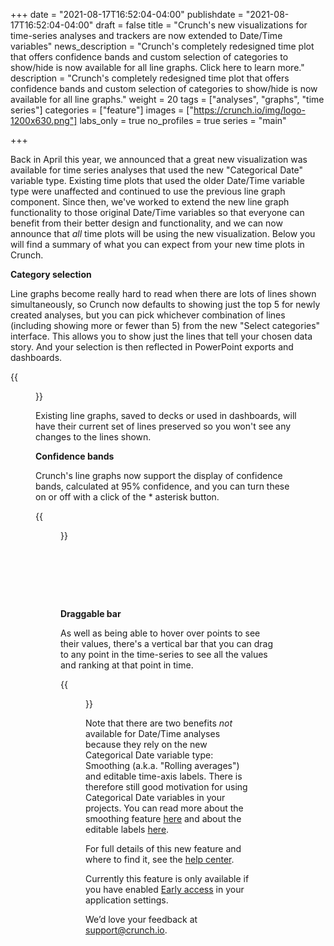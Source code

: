 +++
date = "2021-08-17T16:52:04-04:00"
publishdate = "2021-08-17T16:52:04-04:00"
draft = false
title = "Crunch's new visualizations for time-series analyses and trackers are now extended to Date/Time variables"
news_description = "Crunch's completely redesigned time plot that offers confidence bands and custom selection of categories to show/hide is now available for all line graphs. Click here to learn more."
description = "Crunch's completely redesigned time plot that offers confidence bands and custom selection of categories to show/hide is now available for all line graphs."
weight = 20
tags = ["analyses", "graphs", "time series"]
categories = ["feature"]
images = ["https://crunch.io/img/logo-1200x630.png"]
labs_only = true
no_profiles = true
series = "main"

+++

Back in April this year, we announced that a great new visualization was available for time series analyses that used the new "Categorical Date" variable type. Existing time plots that used the older Date/Time variable type were unaffected and continued to use the previous line graph component. Since then, we've worked to extend the new line graph functionality to those original Date/Time variables so that everyone can benefit from their better design and functionality, and we can now announce that *all* time plots will be using the new visualization. Below you will find a summary of what you can expect from your new time plots in Crunch.

**Category selection**

Line graphs become really hard to read when there are lots of lines shown simultaneously, so Crunch now defaults to showing just the top 5 for newly created analyses, but you can pick whichever combination of lines (including showing more or fewer than 5) from the new "Select categories" interface. This allows you to show just the lines that tell your chosen data story. And your selection is then reflected in PowerPoint exports and dashboards.

{{<figure src="https://crunch.io/dev/features/images/date-time-variables_01.gif" class="img-fluid">}}

Existing line graphs, saved to decks or used in dashboards, will have their current set of lines preserved so you won't see any changes to the lines shown.

**Confidence bands**

Crunch's line graphs now support the display of confidence bands, calculated at 95% confidence, and you can turn these on or off with a click of the * asterisk button.

{{<figure src="https://crunch.io/dev/features/images/date-time-variables_02.gif" class="img-fluid">}}

<div id="draggable" style="padding-top:80px;"></div>

**Draggable bar**

As well as being able to hover over points to see their values, there's a vertical bar that you can drag to any point in the time-series to see all the values and ranking at that point in time.

{{<figure src="https://crunch.io/dev/features/images/date-time-variables_03.gif" class="img-fluid">}}

Note that there are two benefits *not* available for Date/Time analyses because they rely on the new Categorical Date variable type: Smoothing (a.k.a. "Rolling averages") and editable time-axis labels. There is therefore still good motivation for using Categorical Date variables in your projects. You can read more about the smoothing feature [here](https://help.crunch.io/hc/en-us/articles/360053244351-Time-series-smoothing-moving-average-) and about the editable labels [here](https://help.crunch.io/hc/en-us/articles/360050751471-Defining-survey-wave-variables).

For full details of this new feature and where to find it, see the [help center](https://help.crunch.io/hc/en-us/articles/360057226852-Time-series-analysis-with-time-plots).

Currently this feature is only available if you have enabled [Early access](https://help.crunch.io/hc/en-us/articles/360040465331-How-to-enable-early-access) in your application settings.

We’d love your feedback at [support@crunch.io](mailto:support@crunch.io).
